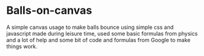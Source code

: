 # Balls-on-canvas
A simple canvas usage to make balls bounce using simple css and javascript made during leisure time, used some basic formulas from physics and a lot of help and some bit of code and formulas from Google to make things work.
